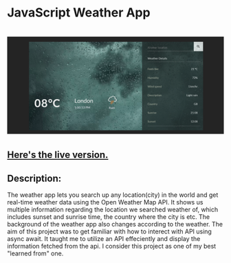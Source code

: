 # JavaScript Weather App

# <img src="https://github.com/Undisclosed64/weather-app/blob/main/weatherly.png" alt="weather-project-img" />

## <a href="https://weather-janlo.netlify.app/">Here's the live version.</a>

## Description:
The weather app lets you search up any location(city) in the world and get real-time weather data using the Open Weather Map API. It shows us multiple information regarding the location we searched weather of, which includes sunset and sunrise time, the country where the city is etc. The background of the weather app also changes according to the weather. 
The aim of this project was to get familiar with how to interect with API using async await. It taught me to utilize an API effeciently and display the information fetched from the api. I consider this project as one of my best "learned from" one.


